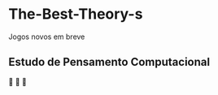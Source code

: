 # The-Best-Theory-s
Jogos novos em breve
## Estudo de Pensamento Computacional
:chicken: :girl: :flashlight:
